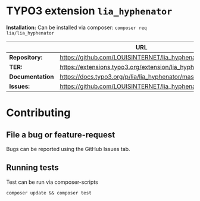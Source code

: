 
# TYPO3 extension ``lia_hyphenator``

**Installation:** Can be installed via composer:
``composer req lia/lia_hyphenator``


|                   | URL                                                       |
|-------------------|-----------------------------------------------------------|
| **Repository:**   | https://github.com/LOUISINTERNET/lia_hyphenator           |
| **TER:**          | https://extensions.typo3.org/extension/lia_hyphenator/    |
| **Documentation** | https://docs.typo3.org/p/lia/lia_hyphenator/master/en-us/ |
| **Issues:**       | https://github.com/LOUISINTERNET/lia_hyphenator/issues    |


# Contributing

## File a bug or feature-request
Bugs can be reported using the GitHub Issues tab.



## Running tests
Test can be run via composer-scripts

```
composer update && composer test
```


